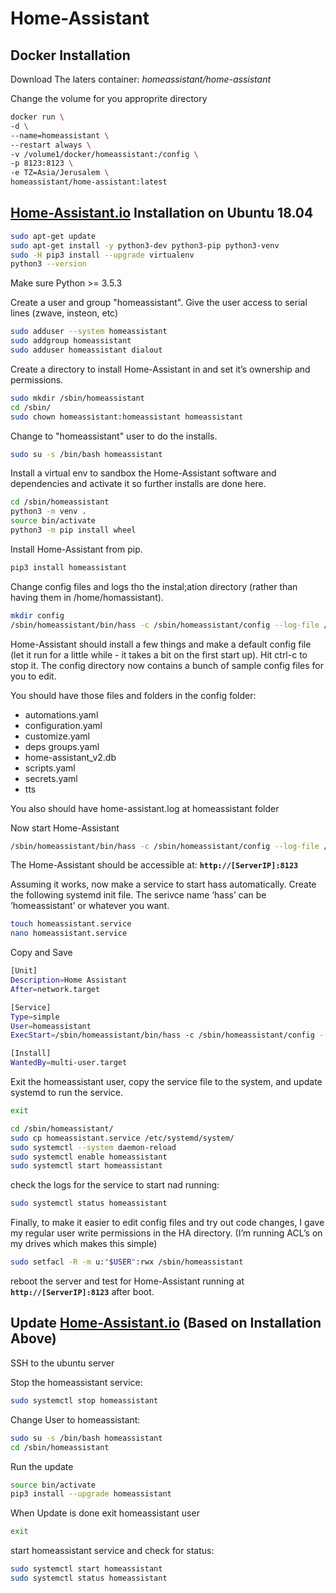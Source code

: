 # Home-Assistant

## Docker Installation

Download The laters container: _homeassistant/home-assistant_

Change the volume for you approprite directory

```bash
docker run \
-d \
--name=homeassistant \
--restart always \
-v /volume1/docker/homeassistant:/config \
-p 8123:8123 \
-e TZ=Asia/Jerusalem \
homeassistant/home-assistant:latest
```

## [Home-Assistant.io](https://www.home-assistant.io/) Installation on Ubuntu 18.04

```bash
sudo apt-get update
sudo apt-get install -y python3-dev python3-pip python3-venv
sudo -H pip3 install --upgrade virtualenv
python3 --version
```

Make sure Python >= 3.5.3

Create a user and group "homeassistant". Give the user access to serial lines (zwave, insteon, etc)

```bash
sudo adduser --system homeassistant
sudo addgroup homeassistant
sudo adduser homeassistant dialout
```

Create a directory to install Home-Assistant in and set it’s ownership and permissions.

```bash
sudo mkdir /sbin/homeassistant
cd /sbin/
sudo chown homeassistant:homeassistant homeassistant
```

Change to "homeassistant" user to do the installs.

```bash
sudo su -s /bin/bash homeassistant
```

Install a virtual env to sandbox the Home-Assistant software and dependencies and activate it so further installs are done here.

```bash
cd /sbin/homeassistant
python3 -m venv .
source bin/activate
python3 -m pip install wheel
```

Install Home-Assistant from pip.

```bash
pip3 install homeassistant
```

Change config files and logs tho the instal;ation directory (rather than having them in /home/homassistant).

```bash
mkdir config
/sbin/homeassistant/bin/hass -c /sbin/homeassistant/config --log-file /sbin/homeassistant/home-assistant.log
```

Home-Assistant should install a few things and make a default config file (let it run for a little while - it takes a bit on the first start up). Hit ctrl-c to stop it. The config directory now contains a bunch of sample config files for you to edit.

You should have those files and folders in the config folder:

- automations.yaml
- configuration.yaml
- customize.yaml
- deps groups.yaml
- home-assistant_v2.db
- scripts.yaml
- secrets.yaml
- tts

You also should have home-assistant.log at homeassistant folder

Now start Home-Assistant

```bash
/sbin/homeassistant/bin/hass -c /sbin/homeassistant/config --log-file /sbin/homeassistant/home-assistant.log
```

The Home-Assistant should be accessible at:
**`http://[ServerIP]:8123`**

Assuming it works, now make a service to start hass automatically. Create the following systemd init file. The serivce name ‘hass’ can be ‘homeassistant’ or whatever you want.

```bash
touch homeassistant.service
nano homeassistant.service
```

Copy and Save

```bash
[Unit]
Description=Home Assistant
After=network.target

[Service]
Type=simple
User=homeassistant
ExecStart=/sbin/homeassistant/bin/hass -c /sbin/homeassistant/config --log-file /sbin/homeassistant/home-assistant.log

[Install]
WantedBy=multi-user.target
```

Exit the homeassistant user, copy the service file to the system, and update systemd to run the service.

```bash
exit
```

```bash
cd /sbin/homeassistant/
sudo cp homeassistant.service /etc/systemd/system/
sudo systemctl --system daemon-reload
sudo systemctl enable homeassistant
sudo systemctl start homeassistant
```

check the logs for the service to start nad running:

```bash
sudo systemctl status homeassistant
```

Finally, to make it easier to edit config files and try out code changes, I gave my regular user write permissions in the HA directory. (I’m running ACL’s on my drives which makes this simple)

```bash
sudo setfacl -R -m u:"$USER":rwx /sbin/homeassistant
```

reboot the server and test for Home-Assistant running at **`http://[ServerIP]:8123`** after boot.

## Update [Home-Assistant.io](https://www.home-assistant.io/) (Based on Installation Above)

SSH to the ubuntu server

Stop the homeassistant service:

```bash
sudo systemctl stop homeassistant
```

Change User to homeassistant:

```bash
sudo su -s /bin/bash homeassistant
cd /sbin/homeassistant
```

Run the update

```bash
source bin/activate
pip3 install --upgrade homeassistant
```

When Update is done exit homeassistant user

```bash
exit
```

start homeassistant service and check for status:

```bash
sudo systemctl start homeassistant
sudo systemctl status homeassistant
```

